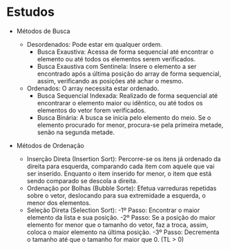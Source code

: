 # Estudos

- Métodos de Busca
  - Desordenados: Pode estar em qualquer ordem.
    - Busca Exaustiva: Acessa de forma sequencial até encontrar o elemento ou até todos os elementos serem verificados.
    - Busca Exaustiva com Sentinela: Insere o elemento a ser encontrado após a última posição do array de forma sequencial, assim, verificando as posições até achar o mesmo.
  - Ordenados: O array necessita estar ordenado.
    - Busca Sequencial Indexada: Realizado de forma sequencial até encontrarar o elemento maior ou idêntico, ou até todos os elementos do vetor forem verificados.
    - Busca Binária: A busca se inicia pelo elemento do meio. Se o elemento procurado for menor, procura-se pela primeira metade, senão na segunda metade.


- Métodos de Ordenação
  - Inserção Direta (Insertion Sort): Percorre-se os itens já ordenado da direita para esquerda, comparando cada item com aquele que vai ser inserido. Enquanto o item inserido for menor, o item que está sendo comparado se descola a direita.
  - Ordenação por Bolhas (Bubble Sorte): Efetua varreduras repetidas sobre o vetor, deslocando para sua extremidade a esquerda, o menor dos elementos.
  - Seleção Direta (Selection Sort): 
        -1º Passo: Encontrar o maior elemento da lista e sua posição.
        -2º Passo: Se a posição do maior elemento for menor que o tamanho do vetor, faz a troca, assim, coloca o maior elemento na última posição.
        -3º Passo: Decrementa o tamanho até que o tamanho for maior que 0. (TL > 0)
